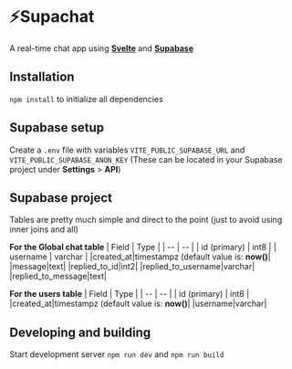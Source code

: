 # ⚡Supachat

A real-time chat app using **[Svelte](https://svelte.dev/)** and **[Supabase](https://supabase.com/)**

## Installation

`npm install` to initialize all dependencies

## Supabase setup

Create a `.env` file with variables `VITE_PUBLIC_SUPABASE_URL` and `VITE_PUBLIC_SUPABASE_ANON_KEY` (These can be located in your Supabase project under **Settings** > **API**)

## Supabase project

Tables are pretty much simple and direct to the point (just to avoid using inner joins and all)

**For the Global chat table**
| Field | Type |
| -- | -- |
| id (primary) | int8 |
| username | varchar |
|created_at|timestampz (default value is: **now()**|
|message|text|
|replied_to_id|int2|
|replied_to_username|varchar|
|replied_to_message|text|

**For the users table**
| Field | Type |
| -- | -- |
| id (primary) | int8 |
|created_at|timestampz (default value is: **now()**|
|username|varchar|

## Developing and building

Start development server `npm run dev` and `npm run build`
